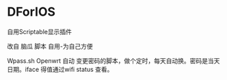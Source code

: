 # DForIOS
自用Scriptable显示插件

改自 脑瓜 脚本
自用-为自己方便



Wpass.sh 
Openwrt 自动
变更密码的脚本，做个定时，每天自动换。密码是当天日期。iface 得值通过wifi status 查看。
